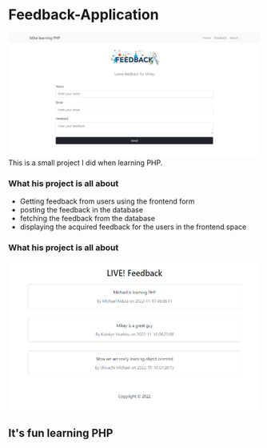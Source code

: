 # Feedback-Application

![](https://github.com/Michaelndula/Feedback-Application/blob/main/img/feedback.PNG?raw=true)
This is a small project I did when learning PHP.

### What his project is all about

- Getting feedback from users using the frontend form
- posting the feedback in the database
- fetching the feedback from the database
- displaying the acquired feedback for the users in the frontend space

### What his project is all about
<code><img height="300" src="https://github.com/Michaelndula/Feedback-Application/blob/main/img/fetched.PNG?raw=true"></code>


## It's fun learning PHP
